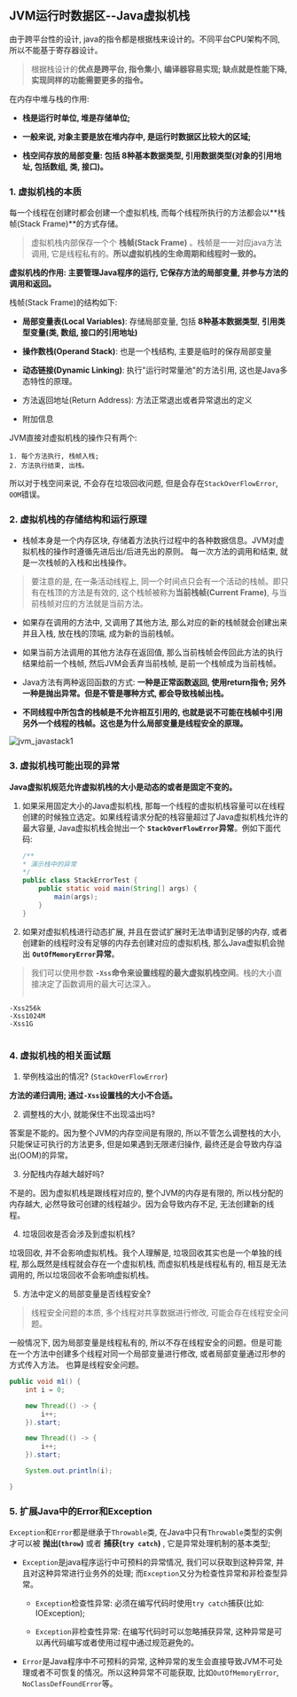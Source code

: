 ## JVM运行时数据区--Java虚拟机栈

由于跨平台性的设计, java的指令都是根据栈来设计的。不同平台CPU架构不同, 所以不能基于寄存器设计。

> 根据栈设计的**优点是跨平台, 指令集小, 编译器容易实现; 缺点就是性能下降, 实现同样的功能需要更多的指令。**

在内存中堆与栈的作用:

- **栈是运行时单位, 堆是存储单位;**

- **一般来说, 对象主要是放在堆内存中, 是运行时数据区比较大的区域;**

- **栈空间存放的局部变量: 包括 8种基本数据类型, 引用数据类型(对象的引用地址, 包括数组, 类, 接口)。**


### 1. 虚拟机栈的本质

每一个线程在创建时都会创建一个虚拟机栈, 而每个线程所执行的方法都会以**栈帧(Stack Frame)**的方式存储。

> 虚拟机栈内部保存一个个 **栈帧(Stack Frame)** 。栈帧是一一对应java方法调用, 它是线程私有的。**所以虚拟机栈的生命周期和线程时一致的。**

**虚拟机栈的作用: 主要管理Java程序的运行, 它保存方法的局部变量, 并参与方法的调用和返回。**

栈帧(Stack Frame)的结构如下:

- **局部变量表(Local Variables)**: 存储局部变量, 包括 **8种基本数据类型**, **引用类型变量(类, 数组, 接口的引用地址)**

- **操作数栈(Operand Stack)**: 也是一个栈结构, 主要是临时的保存局部变量

- **动态链接(Dynamic Linking)**: 执行"运行时常量池"的方法引用, 这也是Java多态特性的原理。

- 方法返回地址(Return Address): 方法正常退出或者异常退出的定义

- 附加信息


JVM直接对虚拟机栈的操作只有两个:

    1. 每个方法执行, 栈帧入栈;
    2. 方法执行结束, 出栈。

所以对于栈空间来说, 不会存在垃圾回收问题, 但是会存在`StackOverFlowError`, `OOM`错误。

### 2. 虚拟机栈的存储结构和运行原理

- 栈帧本身是一个内存区块, 存储着方法执行过程中的各种数据信息。JVM对虚拟机栈的操作时遵循先进后出/后进先出的原则。 每一次方法的调用和结束, 就是一次栈帧的入栈和出栈操作。

> 要注意的是, 在一条活动线程上, 同一个时间点只会有一个活动的栈帧。即只有在栈顶的方法是有效的, 这个栈帧被称为**当前栈帧(Current Frame)**, 与当前栈帧对应的方法就是当前方法。

- 如果存在调用的方法中, 又调用了其他方法, 那么对应的新的栈帧就会创建出来并且入栈, 放在栈的顶端, 成为新的当前栈帧。

- 如果当前方法调用的其他方法存在返回值, 那么当前栈帧会传回此方法的执行结果给前一个栈帧, 然后JVM会丢弃当前栈帧, 是前一个栈帧成为当前栈帧。

- Java方法有两种返回函数的方式: **一种是正常函数返回, 使用return指令; 另外一种是抛出异常。但是不管是哪种方式, 都会导致栈帧出栈。**

- **不同线程中所包含的栈帧是不允许相互引用的, 也就是说不可能在栈帧中引用另外一个线程的栈帧。这也是为什么局部变量是线程安全的原理。**

![jvm_javastack1](/image/jvm_javastack1.png)

### 3. 虚拟机栈可能出现的异常

**Java虚拟机规范允许虚拟机栈的大小是动态的或者是固定不变的。**

1. 如果采用固定大小的Java虚拟机栈, 那每一个线程的虚拟机栈容量可以在线程创建的时候独立选定。如果线程请求分配的栈容量超过了Java虚拟机栈允许的最大容量, Java虚拟机栈会抛出一个 **`StackOverFlowError`异常**。例如下面代码:

    ```java
    /**
    * 演示栈中的异常
    */
    public class StackErrorTest {
        public static void main(String[] args) {
            main(args);
        }
    }
    ```

2. 如果对虚拟机栈进行动态扩展, 并且在尝试扩展时无法申请到足够的内存, 或者创建新的线程时没有足够的内存去创建对应的虚拟机栈, 那么Java虚拟机会抛出 **`OutOfMemoryError`异常**。

> 我们可以使用参数 **`-Xss`命令来设置线程的最大虚拟机栈空间**。栈的大小直接决定了函数调用的最大可达深入。
>```java
    -Xss256k
    -Xss1024M
    -Xss1G
>```


### 4. 虚拟机栈的相关面试题

1. 举例栈溢出的情况? (`StackOverFlowError`)

**方法的递归调用; 通过`-Xss`设置栈的大小不合适。**

2. 调整栈的大小, 就能保住不出现溢出吗?

答案是不能的。因为整个JVM的内存空间是有限的, 所以不管怎么调整栈的大小, 只能保证可执行的方法更多, 但是如果遇到无限递归操作, 最终还是会导致内存溢出(OOM)的异常。

3. 分配栈内存越大越好吗?

不是的。因为虚拟机栈是跟线程对应的, 整个JVM的内存是有限的, 所以栈分配的内存越大, 必然导致可创建的线程越少。因为会导致内存不足, 无法创建新的线程。

4. 垃圾回收是否会涉及到虚拟机栈?

垃圾回收, 并不会影响虚拟机栈。我个人理解是, 垃圾回收其实也是一个单独的线程, 那么既然是线程就会存在一个虚拟机栈, 而虚拟机栈是线程私有的, 相互是无法调用的, 所以垃圾回收不会影响虚拟机栈。

5. 方法中定义的局部变量是否线程安全?

> 线程安全问题的本质, 多个线程对共享数据进行修改, 可能会存在线程安全问题。

一般情况下, 因为局部变量是线程私有的, 所以不存在线程安全的问题。但是可能在一个方法中创建多个线程对同一个局部变量进行修改, 或者局部变量通过形参的方式传入方法。 也算是线程安全问题。

```java
public void m1() {
    int i = 0;

    new Thread(() -> {
        i++;
    }).start;

    new Thread(() -> {
        i++;
    }).start;

    System.out.println(i);

}

```

### 5. 扩展Java中的Error和Exception

`Exception`和`Error`都是继承于`Throwable`类, 在Java中只有`Throwable`类型的实例才可以被 **抛出(`throw`)** 或者 **捕获(`try catch`)** , 它是异常处理机制的基本类型;

- `Exception`是java程序运行中可预料的异常情况, 我们可以获取到这种异常, 并且对这种异常进行业务外的处理; 而`Exception`又分为检查性异常和非检查型异常。

    - `Exception`检查性异常: 必须在编写代码时使用`try catch`捕获(比如: IOException);

    - `Exception`非检查性异常: 在编写代码时可以忽略捕获异常, 这种异常是可以再代码编写或者使用过程中通过规范避免的。


- `Error`是Java程序中不可预料的异常, 这种异常的发生会直接导致JVM不可处理或者不可恢复的情况。所以这种异常不可能获取, 比如`OutOfMemoryError`, `NoClassDefFoundError`等。

